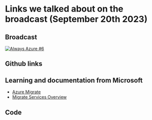 # Links we talked about on the broadcast (September 20th 2023)

## Broadcast

[![Always Azure #6](https://img.youtube.com/vi/sZasy-vHf_0/maxresdefault.jpg)](https://www.youtube.com/watch?v=sZasy-vHf_0&list=PLVg850d_cRyWQQMN1MAUcMPWXQm38Xp2G&index=2&ab_channel=FellowmindDenmark)

## Github links

## Learning and documentation from Microsoft

- [Azure Migrate](https://azure.microsoft.com/en-us/products/azure-migrate/#overview)
- [Migrate Services Overview](https://learn.microsoft.com/en-us/azure/migrate/migrate-services-overview)

## Code
